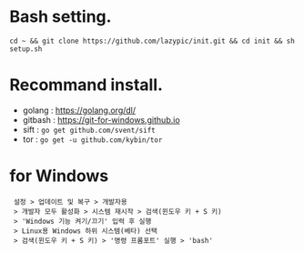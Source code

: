 
# Bash setting.
```
cd ~ && git clone https://github.com/lazypic/init.git && cd init && sh setup.sh
```

# Recommand install. 
- golang : https://golang.org/dl/
- gitbash : https://git-for-windows.github.io
- sift : ```go get github.com/svent/sift```
- tor : ```go get -u github.com/kybin/tor```

# for Windows
```
 설정 > 업데이트 및 복구 > 개발자용
 > 개발자 모두 활성화 > 시스템 재시작 > 검색(윈도우 키 + S 키)
 > 'Windows 기능 켜기/끄기' 입력 후 실행
 > Linux용 Windows 하위 시스템(베타) 선택
 > 검색(윈도우 키 + S 키) > '명령 프롬포트' 실행 > 'bash' 
```
